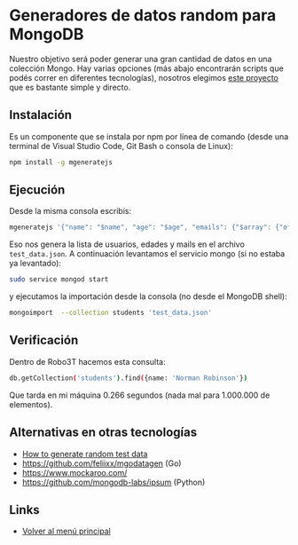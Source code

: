 # Generadores de datos random para MongoDB

Nuestro objetivo será poder generar una gran cantidad de datos en una colección Mongo. Hay varias opciones (más abajo encontrarán scripts que podés correr en diferentes tecnologías), nosotros elegimos [este proyecto](https://github.com/rueckstiess/mgeneratejs) que es bastante simple y directo.

## Instalación

Es un componente que se instala por npm por línea de comando (desde una terminal de Visual Studio Code, Git Bash o consola de Linux):

```bash
npm install -g mgeneratejs
```

## Ejecución

Desde la misma consola escribís:

```bash
mgeneratejs '{"name": "$name", "age": "$age", "emails": {"$array": {"of": "$email", "number": 3}}}' -n 1000000 > test_data.json
```

Eso nos genera la lista de usuarios, edades y mails en el archivo `test_data.json`. A continuación levantamos el servicio mongo (si no estaba ya levantado):

```bash
sudo service mongod start
```

y ejecutamos la importación desde la consola (no desde el MongoDB shell):

```bash
mongoimport  --collection students 'test_data.json'
```

## Verificación

Dentro de Robo3T hacemos esta consulta:

```bash
db.getCollection('students').find({name: 'Norman Robinson'})
```

Que tarda en mi máquina 0.266 segundos (nada mal para 1.000.000 de elementos).

## Alternativas en otras tecnologías

* [How to generate random test data](https://farenda.com/mongodb/how-to-generate-random-test-data-in-mongodb/)
* https://github.com/feliixx/mgodatagen (Go)
* https://www.mockaroo.com/
* https://github.com/mongodb-labs/ipsum (Python)

## Links

* [Volver al menú principal](../README.md)
